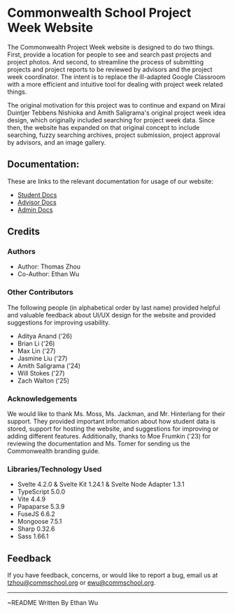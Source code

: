 # Commonwealth School Project Week Website

The Commonwealth Project Week website is designed to do two things. First, provide a location for people to see and search past projects and project photos. And second, to streamline the process of submitting projects and project reports to be reviewed by advisors and the project week coordinator. The intent is to replace the ill-adapted Google Classroom with a more efficient and intuitive tool for dealing with project week related things.

The original motivation for this project was to continue and expand on Mirai Duintjer Tebbens Nishioka and Amith Saligrama's original project week idea design, which originally included searching for project week data. Since then, the website has expanded on that original concept to include searching, fuzzy searching archives, project submission, project approval by advisors, and an image gallery.


## Documentation:

These are links to the relevant documentation for usage of our website:
- [Student Docs](link)
- [Advisor Docs](link)
- [Admin Docs](link)


## Credits

### Authors

- Author: Thomas Zhou
- Co-Author: Ethan Wu

### Other Contributors

The following people (in alphabetical order by last name) provided helpful and valuable feedback about UI/UX design for the website and provided suggestions for improving usability.

- Aditya Anand ('26)
- Brian Li ('26)
- Max Lin ('27)
- Jasmine Liu ('27)
- Amith Saligrama ('24)
- Will Stokes ('27)
- Zach Walton ('25)

### Acknowledgements 

We would like to thank Ms. Moss, Ms. Jackman, and Mr. Hinterlang for their support. They provided important information about how student data is stored, support for hosting the website, and suggestions for improving or adding different features. Additionally, thanks to Moe Frumkin ('23) for reviewing the documentation and Ms. Tomer for sending us the Commonwealth branding guide. 


### Libraries/Technology Used

- Svelte 4.2.0 & Svelte Kit 1.24.1 & Svelte Node Adapter 1.3.1
- TypeScript 5.0.0
- Vite 4.4.9
- Papaparse 5.3.9
- FuseJS 6.6.2
- Mongoose 7.5.1
- Sharp 0.32.6
- Sass 1.66.1


## Feedback

If you have feedback, concerns, or would like to report a bug, email us at tzhou@commschool.org or ewu@commschool.org.

<hr/>
~README Written By Ethan Wu